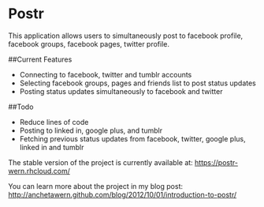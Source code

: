 Postr
=====

This application allows users to simultaneously post to facebook profile, facebook groups, facebook pages, twitter profile.

##Current Features

- Connecting to facebook, twitter and tumblr accounts
- Selecting facebook groups, pages and friends list to post status updates
- Posting status updates simultaneously to facebook and twitter


##Todo

- Reduce lines of code
- Posting to linked in, google plus, and tumblr
- Fetching previous status updates from facebook, twitter, google plus, linked in and tumblr


The stable version of the project is currently available at: https://postr-wern.rhcloud.com/

You can learn more about the project in my blog post: http://anchetawern.github.com/blog/2012/10/01/introduction-to-postr/